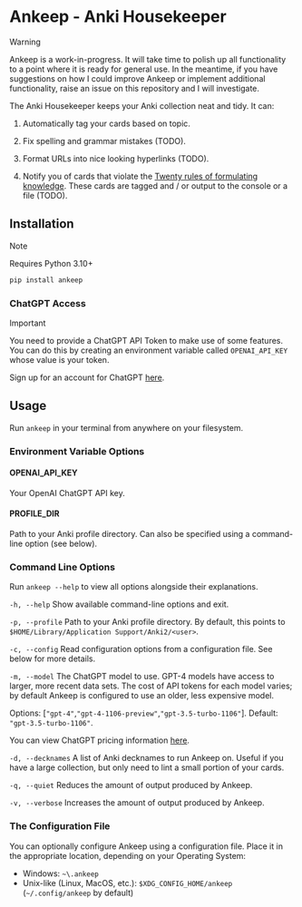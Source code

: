 # Ankeep - Anki Housekeeper

> [!WARNING]
> Ankeep is a work-in-progress. It will take time to polish up all functionality
> to a point where it is ready for general use. In the meantime, if you
> have suggestions on how I could improve Ankeep or implement additional
> functionality, raise an issue on this repository and I will investigate.

The Anki Housekeeper keeps your Anki collection neat and tidy. It can:

1. Automatically tag your cards based on topic.

2. Fix spelling and grammar mistakes (TODO).

3. Format URLs into nice looking hyperlinks (TODO).

4. Notify you of cards that violate the [Twenty rules of formulating knowledge][0].
   These cards are tagged and / or output to the console or a file (TODO).

## Installation

> [!NOTE]
> Requires Python 3.10+

```bash
pip install ankeep
```

### ChatGPT Access

> [!IMPORTANT]
> You need to provide a ChatGPT API Token to make use of some features.
> You can do this by creating an environment variable called `OPENAI_API_KEY`
> whose value is your token.

Sign up for an account for ChatGPT [here][2].

## Usage

Run `ankeep` in your terminal from anywhere on your filesystem.

### Environment Variable Options

#### OPENAI_API_KEY

Your OpenAI ChatGPT API key.

#### PROFILE_DIR

Path to your Anki profile directory. Can also be specified using a command-line option (see below).

### Command Line Options

Run `ankeep --help` to view all options alongside their explanations.

`-h, --help`
Show available command-line options and exit.

`-p, --profile`
Path to your Anki profile directory.
By default, this points to `$HOME/Library/Application Support/Anki2/<user>`.

`-c, --config`
Read configuration options from a configuration file.
See below for more details.

`-m, --model`
The ChatGPT model to use. GPT-4 models have access to larger, more recent data sets.
The cost of API tokens for each model varies; by default Ankeep is configured to use
an older, less expensive model.

Options: [`"gpt-4"`,`"gpt-4-1106-preview"`,`"gpt-3.5-turbo-1106"`].
Default: `"gpt-3.5-turbo-1106"`.

You can view ChatGPT pricing information [here][1].

`-d, --decknames`
A list of Anki decknames to run Ankeep on. Useful if you have a large collection,
but only need to lint a small portion of your cards.

`-q, --quiet`
Reduces the amount of output produced by Ankeep.

`-v, --verbose`
Increases the amount of output produced by Ankeep.

### The Configuration File

You can optionally configure Ankeep using a configuration file.
Place it in the appropriate location, depending on your Operating System:

- Windows: `~\.ankeep`
- Unix-like (Linux, MacOS, etc.): `$XDG_CONFIG_HOME/ankeep` (`~/.config/ankeep` by default)

[0]: https://www.supermemo.com/en/blog/twenty-rules-of-formulating-knowledge
[1]: https://openai.com/pricing
[2]: https://platform.openai.com/
